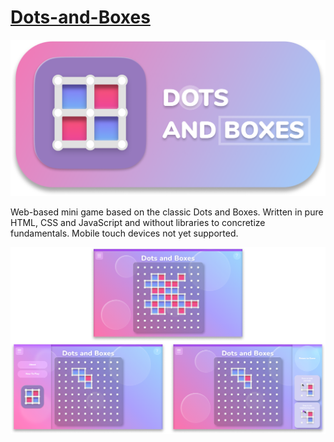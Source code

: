 # [Dots-and-Boxes](https://michaeltr7.github.io/Dots-and-Boxes/)

[<img src="./Preview Images/Logo Banner.png" width = "1000">](https://michaeltr7.github.io/Dots-and-Boxes/)

Web-based mini game based on the classic Dots and Boxes. Written in pure HTML, CSS and JavaScript and without libraries to concretize fundamentals. Mobile touch devices not yet supported.

[<img src="./Preview Images/Dots and Boxes Game Preview.png" width = "1000">](https://michaeltr7.github.io/Dots-and-Boxes/)

